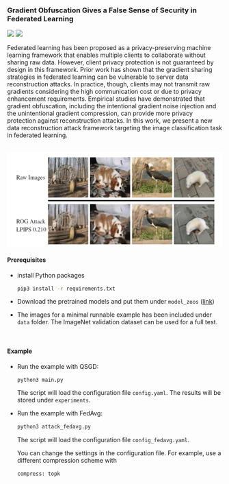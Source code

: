 ### Gradient Obfuscation Gives a False Sense of Security in Federated Learning
![](https://img.shields.io/badge/Python-3-blue) ![](https://img.shields.io/badge/Pytorch-1.9.0-blue)

Federated learning has been proposed as a privacy-preserving machine learning framework that enables multiple clients to collaborate without sharing raw data. However, client privacy protection is not guaranteed by design in this framework.  Prior work has shown that the gradient sharing strategies in federated learning can be vulnerable to server data reconstruction attacks. In practice, though, clients may not transmit raw gradients considering the high communication cost or due to privacy enhancement requirements. Empirical studies have demonstrated that gradient obfuscation, including the intentional gradient noise injection and the unintentional gradient compression, can provide more privacy protection against reconstruction attacks. In this work, we present a new data reconstruction attack framework targeting the image classification task in federated learning.

<br />

<img src="doc/recon.png" width=600>

#### Prerequisites

- install Python packages
    ```bash
    pip3 install -r requirements.txt
    ```

- Download the pretrained models and put them under `model_zoos` ([link](https://huggingface.co/erickyue/rog_modelzoo/tree/main))

- The images for a minimal runnable example has been included under `data` folder. The ImageNet validation dataset can be used for a full test. 

<br />

#### Example


- Run the example with QSGD: 
    ```bash
    python3 main.py
    ```
    The script will load the configuration file `config.yaml`. The results will be stored under `experiments`.

- Run the example with FedAvg:
    ```bash
    python3 attack_fedavg.py
    ```
    The script will load the configuration file `config_fedavg.yaml`. 


    You can change the settings in the configuration file. For example, use a different compression scheme with 
    ```
    compress: topk
    ```

<br />

